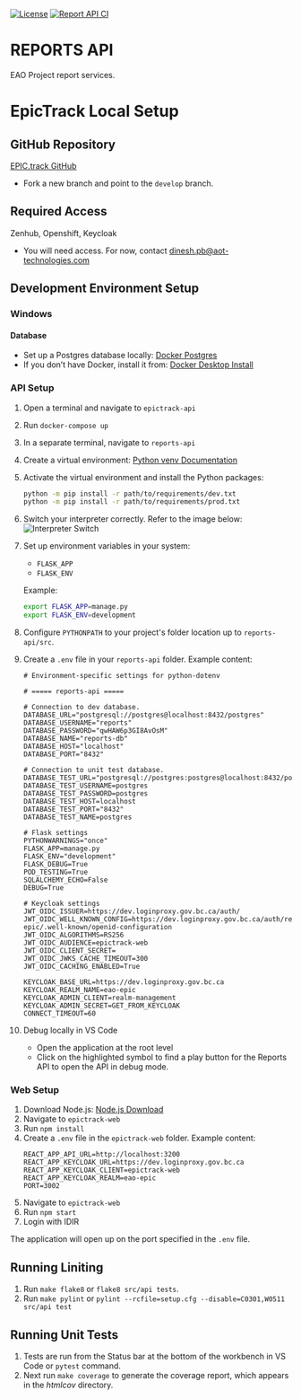 [![License](https://img.shields.io/badge/License-Apache%202.0-blue.svg)](../LICENSE)
[![Report API CI](https://github.com/bcgov/eao-project-reports/actions/workflows/reports-api-ci.yml/badge.svg)](https://github.com/bcgov/eao-project-reports/actions/workflows/reports-api-ci.yml)


# REPORTS API

EAO Project report services.


# EpicTrack Local Setup

## GitHub Repository
[EPIC.track GitHub](https://github.com/bcgov/EPIC.track)
- Fork a new branch and point to the `develop` branch.

## Required Access
Zenhub, Openshift, Keycloak
- You will need access. For now, contact dinesh.pb@aot-technologies.com

## Development Environment Setup

### Windows

#### Database
- Set up a Postgres database locally: [Docker Postgres](https://hub.docker.com/_/postgres)
- If you don’t have Docker, install it from: [Docker Desktop Install](https://docs.docker.com/desktop/install/windows-install/)

### API Setup

1. Open a terminal and navigate to `epictrack-api`
2. Run `docker-compose up`
3. In a separate terminal, navigate to `reports-api`
4. Create a virtual environment: [Python venv Documentation](https://docs.python.org/3/library/venv.html)
5. Activate the virtual environment and install the Python packages:
   ```sh
   python -m pip install -r path/to/requirements/dev.txt
   python -m pip install -r path/to/requirements/prod.txt
   ```
6. Switch your interpreter correctly. Refer to the image below:
   ![Interpreter Switch](path/to/image)
7. Set up environment variables in your system:
   - `FLASK_APP`
   - `FLASK_ENV`

   Example:
   ```sh
   export FLASK_APP=manage.py
   export FLASK_ENV=development
   ```
8. Configure `PYTHONPATH` to your project's folder location up to `reports-api/src`.

9. Create a `.env` file in your `reports-api` folder. Example content:
   ```env
   # Environment-specific settings for python-dotenv

   # ===== reports-api =====

   # Connection to dev database.
   DATABASE_URL="postgresql://postgres@localhost:8432/postgres"
   DATABASE_USERNAME="reports"
   DATABASE_PASSWORD="qwHAW6p3GI8AvOsM"
   DATABASE_NAME="reports-db"
   DATABASE_HOST="localhost"
   DATABASE_PORT="8432"

   # Connection to unit test database.
   DATABASE_TEST_URL="postgresql://postgres:postgres@localhost:8432/postgres"
   DATABASE_TEST_USERNAME=postgres
   DATABASE_TEST_PASSWORD=postgres
   DATABASE_TEST_HOST=localhost
   DATABASE_TEST_PORT="8432"
   DATABASE_TEST_NAME=postgres

   # Flask settings
   PYTHONWARNINGS="once"
   FLASK_APP=manage.py
   FLASK_ENV="development"
   FLASK_DEBUG=True
   POD_TESTING=True
   SQLALCHEMY_ECHO=False
   DEBUG=True

   # Keycloak settings
   JWT_OIDC_ISSUER=https://dev.loginproxy.gov.bc.ca/auth/
   JWT_OIDC_WELL_KNOWN_CONFIG=https://dev.loginproxy.gov.bc.ca/auth/realms/eao-epic/.well-known/openid-configuration
   JWT_OIDC_ALGORITHMS=RS256
   JWT_OIDC_AUDIENCE=epictrack-web
   JWT_OIDC_CLIENT_SECRET=
   JWT_OIDC_JWKS_CACHE_TIMEOUT=300
   JWT_OIDC_CACHING_ENABLED=True

   KEYCLOAK_BASE_URL=https://dev.loginproxy.gov.bc.ca
   KEYCLOAK_REALM_NAME=eao-epic
   KEYCLOAK_ADMIN_CLIENT=realm-management
   KEYCLOAK_ADMIN_SECRET=GET_FROM_KEYCLOAK
   CONNECT_TIMEOUT=60
   ```

10. Debug locally in VS Code
    - Open the application at the root level
    - Click on the highlighted symbol to find a play button for the Reports API to open the API in debug mode.

### Web Setup

1. Download Node.js: [Node.js Download](https://nodejs.org/en)
2. Navigate to `epictrack-web`
3. Run `npm install`
4. Create a `.env` file in the `epictrack-web` folder. Example content:
   ```env
   REACT_APP_API_URL=http://localhost:3200
   REACT_APP_KEYCLOAK_URL=https://dev.loginproxy.gov.bc.ca
   REACT_APP_KEYCLOAK_CLIENT=epictrack-web
   REACT_APP_KEYCLOAK_REALM=eao-epic
   PORT=3002
   ```
5. Navigate to `epictrack-web`
6. Run `npm start`
7. Login with IDIR

The application will open up on the port specified in the `.env` file.


## Running Liniting

1. Run `make flake8` or `flake8 src/api tests`.
2. Run `make pylint` or `pylint --rcfile=setup.cfg --disable=C0301,W0511 src/api test`

## Running Unit Tests

1. Tests are run from the Status bar at the bottom of the workbench in VS Code or `pytest` command.
2. Next run `make coverage` to generate the coverage report, which appears in the *htmlcov* directory.
